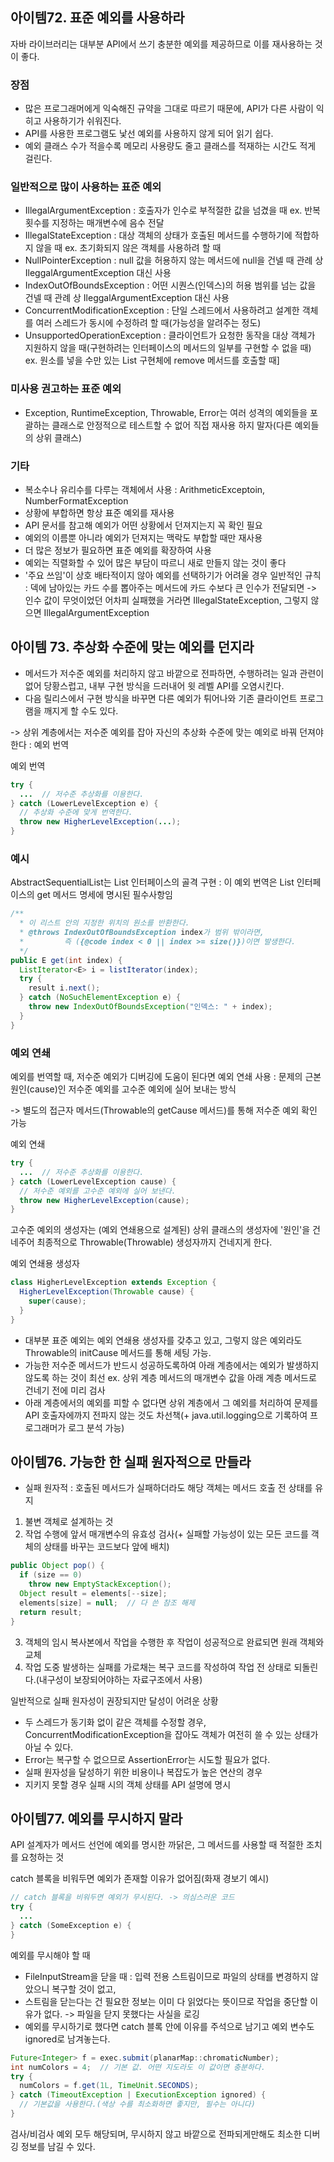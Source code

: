 ## 아이템72. 표준 예외를 사용하라

자바 라이브러리는 대부분 API에서 쓰기 충분한 예외를 제공하므로 이를 재사용하는 것이 좋다.

### 장점
- 많은 프로그래머에게 익숙해진 규약을 그대로 따르기 때문에, API가 다른 사람이 익히고 사용하기가 쉬워진다.
- API를 사용한 프로그램도 낯선 예외를 사용하지 않게 되어 읽기 쉽다.
- 예외 클래스 수가 적을수록 메모리 사용량도 줄고 클래스를 적재하는 시간도 적게 걸린다.

### 일반적으로 많이 사용하는 표준 예외
- IllegalArgumentException : 호출자가 인수로 부적절한 값을 넘겼을 때 ex. 반복 횟수를 지정하는 매개변수에 음수 전달
- IllegalStateException : 대상 객체의 상태가 호출된 메서드를 수행하기에 적합하지 않을 때 ex. 초기화되지 않은 객체를 사용하려 할 때
- NullPointerException : null 값을 허용하지 않는 메서드에 null을 건넬 때 관례 상 IleggalArgumentException 대신 사용
- IndexOutOfBoundsException : 어떤 시퀀스(인덱스)의 허용 범위를 넘는 값을 건넬 때 관례 상 IleggalArgumentException 대신 사용
- ConcurrentModificationException : 단일 스레드에서 사용하려고 설계한 객체를 여러 스레드가 동시에 수정하려 할 때(가능성을 알려주는 정도)
- UnsupportedOperationException : 클라이언트가 요청한 동작을 대상 객체가 지원하지 않을 때(구현하려는 인터페이스의 메서드의 일부를 구현할 수 없을 때) ex. 원소를 넣을 수만 있는 List 구현체에 remove 메서드를 호출할 때]

### 미사용 권고하는 표준 예외
-  Exception, RuntimeException, Throwable, Error는 여러 성격의 예외들을 포괄하는 클래스로 안정적으로 테스트할 수 없어 직접 재사용 하지 말자(다른 예외들의 상위 클래스)

### 기타
- 복소수나 유리수를 다루는 객체에서 사용 : ArithmeticExceptoin, NumberFormatException
- 상황에 부합하면 항상 표준 예외를 재사용
- API 문서를 참고해 예외가 어떤 상황에서 던져지는지 꼭 확인 필요
- 예외의 이름뿐 아니라 예외가 던져지는 맥락도 부합할 때만 재사용
- 더 많은 정보가 필요하면 표준 예외를 확장하여 사용
- 예외는 직렬화할 수 있어 많은 부담이 따르니 새로 만들지 않는 것이 좋다
- '주요 쓰임'이 상호 배타적이지 않아 예외를 선택하기가 어려울 경우 일반적인 규칙 : 덱에 남아있는 카드 수를 뽑아주는 메서드에 카드 수보다 큰 인수가 전달되면 -> 인수 값이 무엇이었던 어차피 실패했을 거라면 IllegalStateException, 그렇지 않으면 IllegalArgumentException

## 아이템 73. 추상화 수준에 맞는 예외를 던지라

- 메서드가 저수준 예외를 처리하지 않고 바깥으로 전파하면, 수행하려는 일과 관련이 없어 당황스럽고, 내부 구현 방식을 드러내어 윗 레벨 API를 오염시킨다.
- 다음 릴리스에서 구현 방식을 바꾸면 다른 예외가 튀어나와 기존 클라이언트 프로그램을 깨지게 할 수도 있다.

->  상위 계층에서는 저수준 예외를 잡아 자신의 추상화 수준에 맞는 예외로 바꿔 던져야 한다 : 예외 번역

예외 번역
```java
try {
  ...  // 저수준 추상화를 이용한다.
} catch (LowerLevelException e) {
  // 추상화 수준에 맞게 번역한다.
  throw new HigherLevelException(...);
}
```

### 예시

AbstractSequentialList는 List 인터페이스의 골격 구현 : 이 예외 번역은 List<E> 인터페이스의 get 메서드 명세에 명시된 필수사항임

```java
/**
  * 이 리스트 안의 지정한 위치의 원소를 반환한다.
  * @throws IndexOutOfBoundsException index가 범위 밖이라면,
  *         즉 ({@code index < 0 || index >= size()})이면 발생한다.
  */
public E get(int index) {
  ListIterator<E> i = listIterator(index);
  try {
    result i.next();
  } catch (NoSuchElementException e) {
    throw new IndexOutOfBoundsException("인덱스: " + index);
  }
}
```

### 예외 연쇄
예외를 번역할 때, 저수준 예외가 디버깅에 도움이 된다면 예외 연쇄 사용 : 문제의 근본 원인(cause)인 저수준 예외를 고수준 예외에 실어 보내는 방식

-> 별도의 접근자 메서드(Throwable의 getCause 메서드)를 통해 저수준 예외 확인 가능

예외 연쇄
```java
try {
  ...  // 저수준 추상화를 이용한다.
} catch (LowerLevelException cause) {
  // 저수준 예외를 고수준 예외에 실어 보낸다.
  throw new HigherLevelException(cause);
}
```

고수준 예외의 생성자는 (예외 연쇄용으로 설계된) 상위 클래스의 생성자에 '원인'을 건네주어 최종적으로 Throwable(Throwable) 생성자까지 건네지게 한다.

예외 연쇄용 생성자
```java
class HigherLevelException extends Exception {
  HigherLevelException(Throwable cause) {
    super(cause);
  }
}
```

- 대부분 표준 예외는 예외 연쇄용 생성자를 갖추고 있고, 그렇지 않은 예외라도 Throwable의 initCause 메서드를 통해 세팅 가능.
- 가능한 저수준 메서드가 반드시 성공하도록하여 아래 계층에서는 예외가 발생하지 않도록 하는 것이 최선 ex. 상위 계층 메서드의 매개변수 값을 아래 계층 메서드로 건네기 전에 미리 검사
- 아래 계층에서의 예외를 피할 수 없다면 상위 계층에서 그 예외를 처리하여 문제를 API 호출자에까지 전파지 않는 것도 차선책(+ java.util.logging으로 기록하여 프로그래머가 로그 분석 가능)

## 아이템76. 가능한 한 실패 원자적으로 만들라

- 실패 원자적 : 호출된 메서드가 실패하더라도 해당 객체는 메서드 호출 전 상태를 유지

1. 불변 객체로 설계하는 것
2. 작업 수행에 앞서 매개변수의 유효성 검사(+ 실패할 가능성이 있는 모든 코드를 객체의 상태를 바꾸는 코드보다 앞에 배치)

```java
public Object pop() {
  if (size == 0)
    throw new EmptyStackException();
  Object result = elements[--size];
  elements[size] = null;  // 다 쓴 참조 해제
  return result;
}
```

3. 객체의 임시 복사본에서 작업을 수행한 후 작업이 성공적으로 완료되면 원래 객체와 교체
4. 작업 도중 발생하는 실패를 가로채는 복구 코드를 작성하여 작업 전 상태로 되돌린다.(내구성이 보장되어야하는 자료구조에서 사용)

일반적으로 실패 원자성이 권장되지만 달성이 어려운 상황
- 두 스레드가 동기화 없이 같은 객체를 수정할 경우, ConcurrentModificationException을 잡아도 객체가 여전히 쓸 수 있는 상태가 아닐 수 있다.
- Error는 복구할 수 없으므로 AssertionError는 시도할 필요가 없다.
- 실패 원자성을 달성하기 위한 비용이나 복잡도가 높은 연산의 경우
- 지키지 못할 경우 실패 시의 객체 상태를 API 설명에 명시

## 아이템77. 예외를 무시하지 말라

API 설계자가 메서드 선언에 예외를 명시한 까닭은, 그 메서드를 사용할 때 적절한 조치를 요청하는 것

catch 블록을 비워두면 예외가 존재할 이유가 없어짐(화재 경보기 예시)
```java
// catch 블록을 비워두면 예외가 무시된다. -> 의심스러운 코드
try {
  ...
} catch (SomeException e) {
}
```

예외를 무시해야 할 때
- FileInputStream을 닫을 때 : 입력 전용 스트림이므로 파일의 상태를 변경하지 않았으니 복구할 것이 없고,
- 스트림을 닫는다는 건 필요한 정보는 이미 다 읽었다는 뜻이므로 작업을 중단할 이유가 없다.
  -> 파일을 닫지 못했다는 사실을 로깅
- 예외를 무시하기로 했다면 catch 블록 안에 이유를 주석으로 남기고 예외 변수도 ignored로 남겨놓는다.

```java
Future<Integer> f = exec.submit(planarMap::chromaticNumber);
int numColors = 4;  // 기본 값. 어떤 지도라도 이 값이면 충분하다.
try {
  numColors = f.get(1L, TimeUnit.SECONDS);
} catch (TimeoutException | ExecutionException ignored) {
  // 기본값을 사용한다.(색상 수를 최소화하면 좋지만, 필수는 아니다)
}
```

검사/비검사 예외 모두 해당되며, 무시하지 않고 바깥으로 전파되게만해도 최소한 디버깅 정보를 남길 수 있다.
